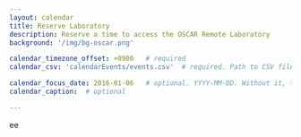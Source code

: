 ```yaml
---
layout: calendar
title: Reserve Laboratory
description: Reserve a time to access the OSCAR Remote Laboratory
background: '/img/bg-oscar.png'

calendar_timezone_offset: +0900   # required
calendar_csv: 'calendarEvents/events.csv'  # required. Path to CSV file from base url

calendar_focus_date: 2016-01-06   # optional. YYYY-MM-DD. Without it, the default is today
calendar_caption:  # optional

---
```

ee
